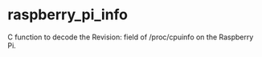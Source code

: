 raspberry_pi_info
=================

C function to decode the Revision: field of /proc/cpuinfo on the Raspberry
Pi. 
